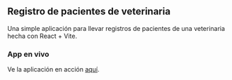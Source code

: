 ## Registro de pacientes de veterinaria

Una simple aplicación para llevar registros de pacientes de una veterinaria hecha con React + Vite.

### App en vivo

Ve la aplicación en acción [aquí](https://vet-citas-react.onrender.com/).
